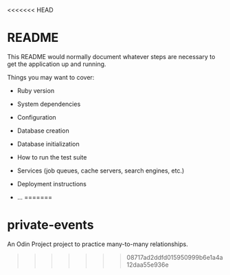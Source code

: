 <<<<<<< HEAD
# README

This README would normally document whatever steps are necessary to get the
application up and running.

Things you may want to cover:

* Ruby version

* System dependencies

* Configuration

* Database creation

* Database initialization

* How to run the test suite

* Services (job queues, cache servers, search engines, etc.)

* Deployment instructions

* ...
=======
# private-events
An Odin Project project to practice many-to-many relationships.
>>>>>>> 08717ad2ddfd015950999b6e1a4a12daa55e936e
